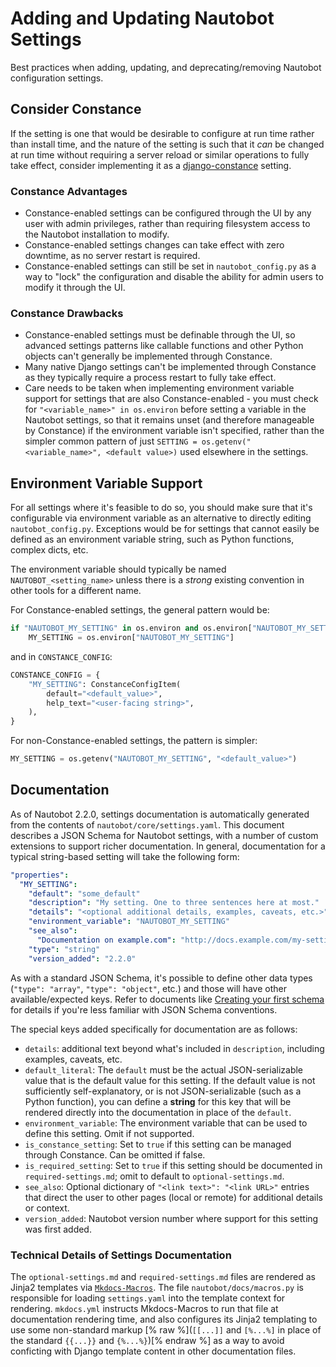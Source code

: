 # Adding and Updating Nautobot Settings

Best practices when adding, updating, and deprecating/removing Nautobot configuration settings.

## Consider Constance

If the setting is one that would be desirable to configure at run time rather than install time, and the nature of the setting is such that it *can* be changed at run time without requiring a server reload or similar operations to fully take effect, consider implementing it as a [django-constance](https://django-constance.readthedocs.io/en/latest/) setting.

### Constance Advantages

* Constance-enabled settings can be configured through the UI by any user with admin privileges, rather than requiring filesystem access to the Nautobot installation to modify.
* Constance-enabled settings changes can take effect with zero downtime, as no server restart is required.
* Constance-enabled settings can still be set in `nautobot_config.py` as a way to "lock" the configuration and disable the ability for admin users to modify it through the UI.

### Constance Drawbacks

* Constance-enabled settings must be definable through the UI, so advanced settings patterns like callable functions and other Python objects can't generally be implemented through Constance.
* Many native Django settings can't be implemented through Constance as they typically require a process restart to fully take effect.
* Care needs to be taken when implementing environment variable support for settings that are also Constance-enabled - you must check for `"<variable_name>" in os.environ` before setting a variable in the Nautobot settings, so that it remains unset (and therefore manageable by Constance) if the environment variable isn't specified, rather than the simpler common pattern of just `SETTING = os.getenv("<variable_name>", <default value>)` used elsewhere in the settings.

## Environment Variable Support

For all settings where it's feasible to do so, you should make sure that it's configurable via environment variable as an alternative to directly editing `nautobot_config.py`. Exceptions would be for settings that cannot easily be defined as an environment variable string, such as Python functions, complex dicts, etc.

The environment variable should typically be named `NAUTOBOT_<setting_name>` unless there is a *strong* existing convention in other tools for a different name.

For Constance-enabled settings, the general pattern would be:

```python
if "NAUTOBOT_MY_SETTING" in os.environ and os.environ["NAUTOBOT_MY_SETTING"] != "":
    MY_SETTING = os.environ["NAUTOBOT_MY_SETTING"]
```

and in `CONSTANCE_CONFIG`:

```python
CONSTANCE_CONFIG = {
    "MY_SETTING": ConstanceConfigItem(
        default="<default_value>",
        help_text="<user-facing string>",
    ),
}
```

For non-Constance-enabled settings, the pattern is simpler:

```python
MY_SETTING = os.getenv("NAUTOBOT_MY_SETTING", "<default_value>")
```

## Documentation

As of Nautobot 2.2.0, settings documentation is automatically generated from the contents of `nautobot/core/settings.yaml`. This document describes a JSON Schema for Nautobot settings, with a number of custom extensions to support richer documentation. In general, documentation for a typical string-based setting will take the following form:

```yaml
"properties":
  "MY_SETTING":
    "default": "some_default"
    "description": "My setting. One to three sentences here at most."
    "details": "<optional additional details, examples, caveats, etc.>"
    "environment_variable": "NAUTOBOT_MY_SETTING"
    "see_also":
      "Documentation on example.com": "http://docs.example.com/my-setting"
    "type": "string"
    "version_added": "2.2.0"
```

As with a standard JSON Schema, it's possible to define other data types (`"type": "array"`, `"type": "object"`, etc.) and those will have other available/expected keys. Refer to documents like [Creating your first schema](https://json-schema.org/learn/getting-started-step-by-step) for details if you're less familiar with JSON Schema conventions.

The special keys added specifically for documentation are as follows:

* `details`: additional text beyond what's included in `description`, including examples, caveats, etc.
* `default_literal`: The `default` must be the actual JSON-serializable value that is the default value for this setting. If the default value is not sufficiently self-explanatory, or is not JSON-serializable (such as a Python function), you can define a **string** for this key that will be rendered directly into the documentation in place of the `default`.
* `environment_variable`: The environment variable that can be used to define this setting. Omit if not supported.
* `is_constance_setting`: Set to `true` if this setting can be managed through Constance. Can be omitted if false.
* `is_required_setting`: Set to `true` if this setting should be documented in `required-settings.md`; omit to default to `optional-settings.md`.
* `see_also`: Optional dictionary of `"<link text>": "<link URL>"` entries that direct the user to other pages (local or remote) for additional details or context.
* `version_added`: Nautobot version number where support for this setting was first added.

### Technical Details of Settings Documentation

The `optional-settings.md` and `required-settings.md` files are rendered as Jinja2 templates via [`Mkdocs-Macros`](https://mkdocs-macros-plugin.readthedocs.io/en/latest/). The file `nautobot/docs/macros.py` is responsible for loading `settings.yaml` into the template context for rendering. `mkdocs.yml` instructs Mkdocs-Macros to run that file at documentation rendering time, and also configures its Jinja2 templating to use some non-standard markup [% raw %](`[[...]]` and `[%...%]` in place of the standard `{{...}}` and `{%...%}`)[% endraw %] as a way to avoid conficting with Django template content in other documentation files.
